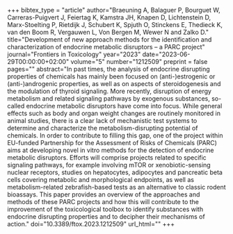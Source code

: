 +++
bibtex_type = "article"
author="Braeuning A, Balaguer P, Bourguet W, Carreras-Puigvert J, Feiertag K, Kamstra JH, Knapen D, Lichtenstein D, Marx-Stoelting P, Rietdijk J, Schubert K, Spjuth O, Stinckens E, Thedieck K, van den Boom R, Vergauwen L, Von Bergen M, Wewer N and Zalko D."
title="Development of new approach methods for the identification and characterization of endocrine metabolic disruptors – a PARC project"
journal="Frontiers in Toxicology"
year="2023"
date="2023-06-29T00:00:00+02:00"
volume="5"
number="1212509"
preprint = false
pages=""
abstract="In past times, the analysis of endocrine disrupting properties of chemicals has mainly been focused on (anti-)estrogenic or (anti-)androgenic properties, as well as on aspects of steroidogenesis and the modulation of thyroid signaling. More recently, disruption of energy metabolism and related signaling pathways by exogenous substances, so-called endocrine metabolic disruptors have come into focus. While general effects such as body and organ weight changes are routinely monitored in animal studies, there is a clear lack of mechanistic test systems to determine and characterize the metabolism-disrupting potential of chemicals. In order to contribute to filling this gap, one of the project within EU-funded Partnership for the Assessment of Risks of Chemicals (PARC) aims at developing novel in vitro methods for the detection of endocrine metabolic disruptors. Efforts will comprise projects related to specific signaling pathways, for example involving mTOR or xenobiotic-sensing nuclear receptors, studies on hepatocytes, adipocytes and pancreatic beta cells covering metabolic and morphological endpoints, as well as metabolism-related zebrafish-based tests as an alternative to classic rodent bioassays. This paper provides an overview of the approaches and methods of these PARC projects and how this will contribute to the improvement of the toxicological toolbox to identify substances with endocrine disrupting properties and to decipher their mechanisms of action."
doi="10.3389/ftox.2023.1212509"
url_html=""
+++
